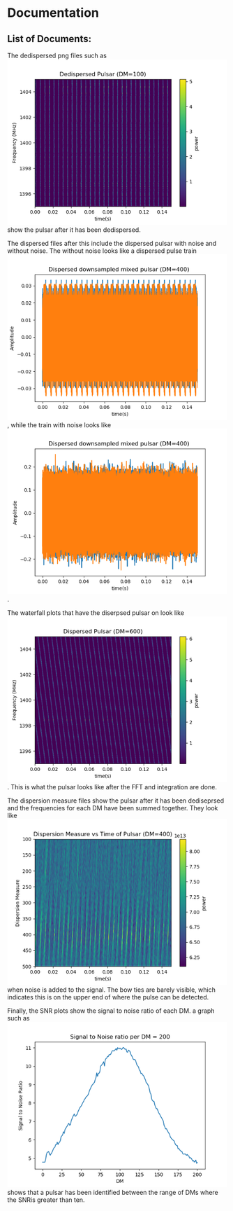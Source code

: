 # Documentation

## List of Documents:

The dedispersed png files such as ![](Dedispersed_pulsar_DM=100.png) show the pulsar after it has been dedispersed.

The dispersed files after this include the dispersed pulsar with noise and without noise. The without noise looks like a dispersed pulse train ![](despirsed_pulse_DM=400.png), while the train with noise looks like ![](despirsed_pulse_with_noise_DM=400.png).

The waterfall plots that have the diserpsed pulsar on look like ![](Dispersed_pulsar_DM=600.png). This is what the pulsar looks like after the FFT and integration are done.

The dispersion measure files show the pulsar after it has been dediseprsed and the frequencies for each DM have been summed together. They look like ![](dispersion_measure_vs_time_DM=400_noisy.png) when noise is added to the signal. The bow ties are barely visible, which indicates this is on the upper end of where the pulse can be detected.


Finally, the SNR plots show the signal to noise ratio of each DM. a graph such as ![](SNR_vs_DM_DM=200_noisy.png) shows that a pulsar has been identified between the range of DMs where the SNRis greater than ten.
